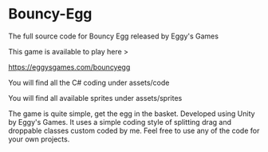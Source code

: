 # Bouncy-Egg
The full source code for Bouncy Egg released by Eggy's Games

This game is available to play here >

https://eggysgames.com/bouncyegg

You will find all the C# coding under assets/code

You will find all available sprites under assets/sprites

The game is quite simple, get the egg in the basket. Developed using Unity by Eggy's Games. It uses a simple coding style of splitting drag and droppable classes custom coded by me. 
Feel free to use any of the code for your own projects.
